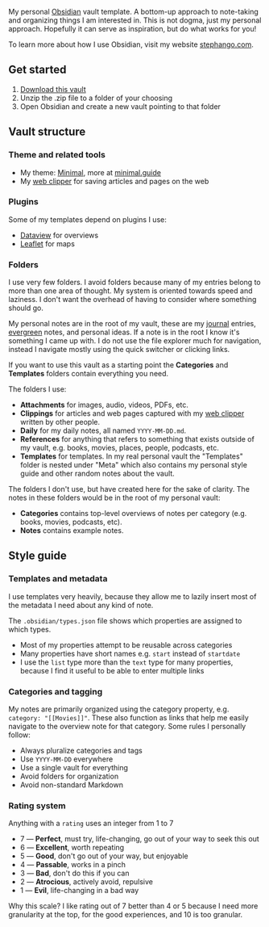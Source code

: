 My personal [Obsidian](https://obsidian.md/) vault template. A bottom-up approach to note-taking and organizing things I am interested in. This is not dogma, just my personal approach. Hopefully it can serve as inspiration, but do what works for you!

To learn more about how I use Obsidian, visit my website [stephango.com](https://stephango.com/topics/obsidian/).

## Get started

1. [Download this vault](https://github.com/kepano/kepano-obsidian/archive/refs/heads/main.zip)
2. Unzip the .zip file to a folder of your choosing
3. Open Obsidian and create a new vault pointing to that folder

## Vault structure

### Theme and related tools

- My theme: [Minimal](https://github.com/kepano/obsidian-minimal), more at [minimal.guide](https://minimal.guide)
- My [web clipper](https://stephango.com/obsidian-web-clipper) for saving articles and pages on the web

### Plugins

Some of my templates depend on plugins I use:

- [Dataview](https://github.com/blacksmithgu/obsidian-dataview) for overviews
- [Leaflet](https://github.com/javalent/obsidian-leaflet) for maps

### Folders

I use very few folders. I avoid folders because many of my entries belong to more than one area of thought. My system is oriented towards speed and laziness. I don't want the overhead of having to consider where something should go.

My personal notes are in the root of my vault, these are my [journal](/Categories/Journal.md) entries, [evergreen](/Categories/Evergreen.md) notes, and personal ideas. If a note is in the root I know it's something I came up with. I do not use the file explorer much for navigation, instead I navigate mostly using the quick switcher or clicking links. 

If you want to use this vault as a starting point the **Categories** and **Templates** folders contain everything you need.

The folders I use:

- **Attachments** for images, audio, videos, PDFs, etc.
- **Clippings** for articles and web pages captured with my [web clipper](https://stephango.com/obsidian-web-clipper) written by other people.
- **Daily** for my daily notes, all named `YYYY-MM-DD.md`.
- **References** for anything that refers to something that exists outside of my vault, e.g. books, movies, places, people, podcasts, etc.
- **Templates** for templates. In my real personal vault the "Templates" folder is nested under "Meta" which also contains my personal style guide and other random notes about the vault.

The folders I don't use, but have created here for the sake of clarity. The notes in these folders would be in the root of my personal vault:

- **Categories** contains top-level overviews of notes per category (e.g. books, movies, podcasts, etc).
- **Notes** contains example notes.

## Style guide
### Templates and metadata

I use templates very heavily, because they allow me to lazily insert most of the metadata I need about any kind of note.

The `.obsidian/types.json` file shows which properties are assigned to which types. 

- Most of my properties attempt to be reusable across categories
- Many properties have short names e.g. `start` instead of `startdate`
- I use the `list` type more than the `text` type for many properties, because I find it useful to be able to enter multiple links

### Categories and tagging

My notes are primarily organized using the category property, e.g. `category: "[[Movies]]"`. These also function as links that help me easily navigate to the overview note for that category. Some rules I personally follow:

- Always pluralize categories and tags
- Use `YYYY-MM-DD` everywhere
- Use a single vault for everything
- Avoid folders for organization
- Avoid non-standard Markdown

### Rating system

Anything with a `rating` uses an integer from 1 to 7

  - 7 — **Perfect**, must try, life-changing, go out of your way to seek this out
  - 6 — **Excellent**, worth repeating
  - 5 — **Good**, don't go out of your way, but enjoyable
  - 4 — **Passable**, works in a pinch
  - 3 — **Bad**, don't do this if you can
  - 2 — **Atrocious**, actively avoid, repulsive
  - 1 — **Evil**, life-changing in a bad way

Why this scale? I like rating out of 7 better than 4 or 5 because I need more granularity at the top, for the good experiences, and 10 is too granular.